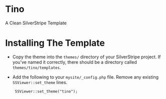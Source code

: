 # Tino
A Clean SilverStripe Template

# Installing The Template

 * Copy the theme into the `themes/` directory of your SilverStripe project.  If you've named it correctly, there should be a directory called `themes/tino/templates`.
 
 * Add the following to your `mysite/_config.php` file.  Remove any existing `SSViewer::set_theme` lines.

		SSViewer::set_theme("tino");
